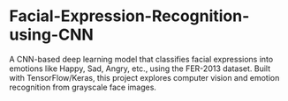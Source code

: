 # Facial-Expression-Recognition-using-CNN
A CNN-based deep learning model that classifies facial expressions into emotions like Happy, Sad, Angry, etc., using the FER-2013 dataset. Built with TensorFlow/Keras, this project explores computer vision and emotion recognition from grayscale face images.
